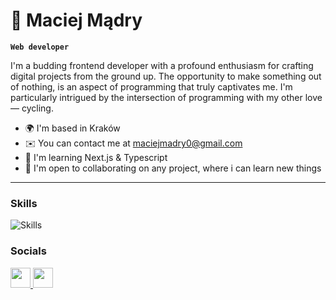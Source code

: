 # 🚴 Maciej Mądry

**`Web developer`**

I'm a budding frontend developer with a profound enthusiasm for crafting digital projects from the ground up. The opportunity to make something out of nothing, is an aspect of programming that truly captivates me. I'm particularly intrigued by the intersection of programming with my other love — cycling.

* 🌍  I'm based in Kraków
* ✉️  You can contact me at [maciejmadry0@gmail.com](mailto:maciejmadry0@gmail.com)
* 🧠  I'm learning Next.js & Typescript
* 🤝  I'm open to collaborating on any project, where i can learn new things

---

### Skills
![Skills](https://skillicons.dev/icons?i=ts,js,nextjs,react,html,css,tailwind,prisma,mongodb,git&theme=dark)


### Socials

<p align="left"> <a href="https://www.facebook.com/maciej.madry.33" target="_blank" rel="noreferrer"> <picture> <source media="(prefers-color-scheme: dark)" srcset="https://raw.githubusercontent.com/danielcranney/readme-generator/main/public/icons/socials/facebook-dark.svg" /> <source media="(prefers-color-scheme: light)" srcset="https://raw.githubusercontent.com/danielcranney/readme-generator/main/public/icons/socials/facebook.svg" /> <img src="https://raw.githubusercontent.com/danielcranney/readme-generator/main/public/icons/socials/facebook.svg" width="32" height="32" /> </picture> </a> <a href="https://www.linkedin.com/in/maciej-mądry" target="_blank" rel="noreferrer"> <picture> <source media="(prefers-color-scheme: dark)" srcset="https://raw.githubusercontent.com/danielcranney/readme-generator/main/public/icons/socials/linkedin-dark.svg" /> <source media="(prefers-color-scheme: light)" srcset="https://raw.githubusercontent.com/danielcranney/readme-generator/main/public/icons/socials/linkedin.svg" /> <img src="https://raw.githubusercontent.com/danielcranney/readme-generator/main/public/icons/socials/linkedin.svg" width="32" height="32" /> </picture> </a></p>

          


          

